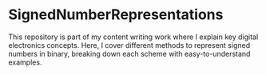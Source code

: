 # SignedNumberRepresentations
This repository is part of my content writing work where I explain key digital electronics concepts. Here, I cover different methods to represent signed numbers in binary, breaking down each scheme with easy-to-understand examples.
